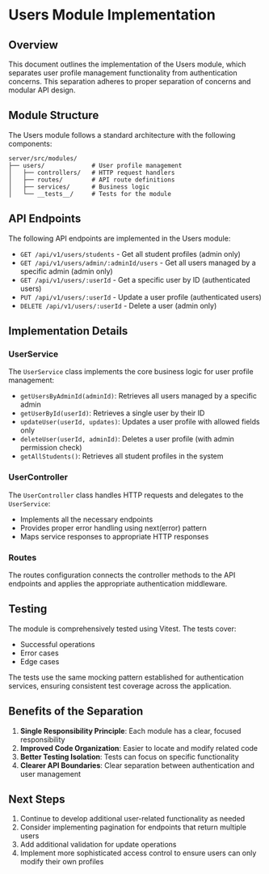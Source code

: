 # Users Module Implementation

## Overview

This document outlines the implementation of the Users module, which separates user profile management functionality from authentication concerns. This separation adheres to proper separation of concerns and modular API design.

## Module Structure

The Users module follows a standard architecture with the following components:

```
server/src/modules/
├── users/             # User profile management
│   ├── controllers/   # HTTP request handlers
│   ├── routes/        # API route definitions
│   ├── services/      # Business logic
│   └── __tests__/     # Tests for the module
```

## API Endpoints

The following API endpoints are implemented in the Users module:

- `GET /api/v1/users/students` - Get all student profiles (admin only)
- `GET /api/v1/users/admin/:adminId/users` - Get all users managed by a specific admin (admin only)
- `GET /api/v1/users/:userId` - Get a specific user by ID (authenticated users)
- `PUT /api/v1/users/:userId` - Update a user profile (authenticated users)
- `DELETE /api/v1/users/:userId` - Delete a user (admin only)

## Implementation Details

### UserService

The `UserService` class implements the core business logic for user profile management:

- `getUsersByAdminId(adminId)`: Retrieves all users managed by a specific admin
- `getUserById(userId)`: Retrieves a single user by their ID
- `updateUser(userId, updates)`: Updates a user profile with allowed fields only
- `deleteUser(userId, adminId)`: Deletes a user profile (with admin permission check)
- `getAllStudents()`: Retrieves all student profiles in the system

### UserController

The `UserController` class handles HTTP requests and delegates to the `UserService`:

- Implements all the necessary endpoints
- Provides proper error handling using next(error) pattern
- Maps service responses to appropriate HTTP responses

### Routes

The routes configuration connects the controller methods to the API endpoints and applies the appropriate authentication middleware.

## Testing

The module is comprehensively tested using Vitest. The tests cover:

- Successful operations
- Error cases
- Edge cases

The tests use the same mocking pattern established for authentication services, ensuring consistent test coverage across the application.

## Benefits of the Separation

1. **Single Responsibility Principle**: Each module has a clear, focused responsibility
2. **Improved Code Organization**: Easier to locate and modify related code
3. **Better Testing Isolation**: Tests can focus on specific functionality
4. **Clearer API Boundaries**: Clear separation between authentication and user management

## Next Steps

1. Continue to develop additional user-related functionality as needed
2. Consider implementing pagination for endpoints that return multiple users
3. Add additional validation for update operations
4. Implement more sophisticated access control to ensure users can only modify their own profiles
